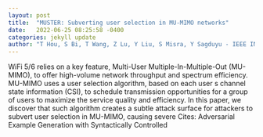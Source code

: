 ```yaml
---
layout: post
title:  "MUSTER: Subverting user selection in MU-MIMO networks"
date:   2022-06-25 08:25:58 -0400
categories: jekyll update
author: "T Hou, S Bi, T Wang, Z Lu, Y Liu, S Misra, Y Sagduyu - IEEE INFOCOM 2022-IEEE , 2022"
---
```

WiFi 5/6 relies on a key feature, Multi-User Multiple-In-Multiple-Out (MU-MIMO), to offer high-volume network throughput and spectrum efficiency. MU-MIMO uses a user selection algorithm, based on each user s channel state information (CSI), to schedule transmission opportunities for a group of users to maximize the service quality and efficiency. In this paper, we discover that such algorithm creates a subtle attack surface for attackers to subvert user selection in MU-MIMO, causing severe  Cites: Adversarial Example Generation with Syntactically Controlled
